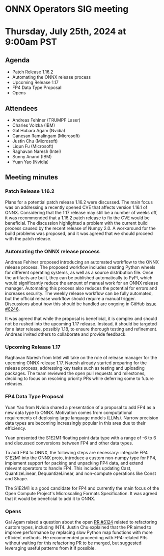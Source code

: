 # ONNX Operators SIG meeting
# Thursday, July 25th, 2024 at 9:00am PST

## Agenda

* Patch Release 1.16.2
* Automating the ONNX release process
* Upcoming Release 1.17
* FP4 Data Type Proposal
* Opens

## Attendees

* Andreas Fehlner (TRUMPF Laser)
* Charles Volzka (IBM)
* Gal Hubara Agam (Nvidia)
* Ganesan Ramalingam (Microsoft)
* Justin Chu (Microsoft)
* Liqun Fu (Microsoft)
* Raghavan Naresh (Intel)
* Sunny Anand (IBM)
* Yuan Yao (Nvidia)

## Meeting minutes

### Patch Release 1.16.2

Plans for a potential patch release 1.16.2 were discussed. 
The main focus was on addressing a recently opened CVE that affects version 1.16.1 of ONNX. 
Considering that the 1.17 release may still be a number of weeks off, it was recommended that a 1.16.2 patch 
release to fix the CVE would be beneficial. 
The discussion highlighted a problem with the current build process caused by the recent release of Numpy 2.0.
A workaround for the build problems was proposed, and it was agreed that we should proceed with the patch release.

### Automating the ONNX release process

Andreas Fehlner proposed introducing an automated workflow to the ONNX release process.
The proposed workflow includes creating Python wheels for different operating systems, as well
as a source distribution file. Once the artifacts are built, they can be published automatically
to PyPI, which would significantly reduce the amount of manual work for an ONNX release manager.
Automating this process also reduces the potential for errors and increases security.
The weekly release workflow can be fully automated, but the official release workflow should require
a manual trigger. Discussions about how this should be handled are ongoing in GitHub 
[issue #6246](https://github.com/onnx/onnx/issues/6246).

It was agreed that while the proposal is beneficial, it is complex and should not be rushed
into the upcoming 1.17 release. Instead, it should be targeted for a later release, possibly 1.18,
to ensure thorough testing and refinement. Andreas invited others to collaborate and provide feedback.

### Upcoming Release 1.17

Raghavan Naresh from Intel will take on the role of release manager for the upcoming ONNX release 1.17.
Naresh already started preparing for the release process, addressing key tasks such as testing and uploading packages.
The team reviewed the open pull requests and milestones, deciding to focus on resolving priority PRs
while deferring some to future releases.

### FP4 Data Type Proposal

Yuan Yao from Nvidia shared a presentation of a proposal to add FP4 as a new data type to ONNX.
Motivation comes from computational requirements of deploying large language models (LLMs).
Narrow precision data types are becoming increasingly popular in this area due to their efficiency.

Yuan presented the S1E2M1 floating point data type with a range of -6 to 6 and discussed
conversions between FP4 and other data types. 

To add FP4 to ONNX, the following steps are necessary: integrate FP4 S1E2M1 into the ONNX proto, 
introduce a custom non-numpy type for FP4, implement support for packing and unpacking FP4 data, 
and extend relevant operators to handle FP4. This includes updating Cast, QuantizeLinear, DequantizeLinear,
and non-compute operations like Const and Shape.

The S1E2M1 is a good candidate for FP4 and currently the main focus of the Open Compute Project's 
Microscaling Formats Specification. It was agreed that it would be beneficial to add it to ONNX.

### Opens

Gal Agam raised a question about the open [PR #6124](https://github.com/onnx/onnx/pull/6124) related to
refactoring custom types, including INT4. Justin Chu explained that the PR aimed to improve performance 
by replacing slow Python map functions with more efficient methods. He recommended proceeding with FP4-related 
PRs without waiting for this refactoring PR to be merged, but suggested leveraging useful patterns from it if possible. 

